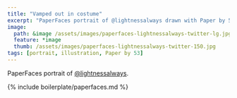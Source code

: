 ```yaml
---
title: "Vamped out in costume"
excerpt: "PaperFaces portrait of @lightnessalways drawn with Paper by 53 on an iPad."
image: 
  path: &image /assets/images/paperfaces-lightnessalways-twitter-lg.jpg 
  feature: *image
  thumb: /assets/images/paperfaces-lightnessalways-twitter-150.jpg
tags: [portrait, illustration, Paper by 53]
---
```


PaperFaces portrait of [@lightnessalways](http://twitter.com/lightnessalways).

{% include boilerplate/paperfaces.md %}